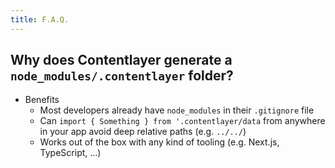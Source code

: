 ```yaml
---
title: F.A.Q.
---
```


## Why does Contentlayer generate a `node_modules/.contentlayer` folder?

- Benefits
  - Most developers already have `node_modules` in their `.gitignore` file
  - Can `import { Something } from '.contentlayer/data` from anywhere in your app avoid deep relative paths (e.g. `../../`)
  - Works out of the box with any kind of tooling (e.g. Next.js, TypeScript, ...)